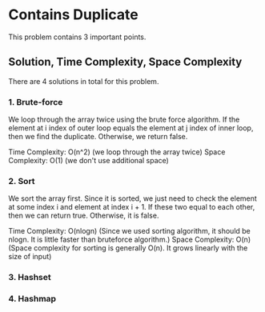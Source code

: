 # Contains Duplicate

This problem contains 3 important points.

## Solution, Time Complexity, Space Complexity

There are 4 solutions in total for this problem.

### 1. Brute-force

We loop through the array twice using the brute force algorithm. If the element at i index of outer loop equals the element at j index of inner loop, then we find the duplicate. Otherwise, we return false.

Time Complexity: O(n^2) (we loop through the array twice)
Space Complexity: O(1) (we don't use additional space)

### 2. Sort

We sort the array first. Since it is sorted, we just need to check the element at some index i and element at index i + 1. If these two equal to each other, then we can return true. Otherwise, it is false.

Time Complexity: O(nlogn) (Since we used sorting algorithm, it should be nlogn. It is little faster than bruteforce algorithm.)
Space Complexity: O(n) (Space complexity for sorting is generally O(n). It grows linearly with the size of input)

### 3. Hashset

### 4. Hashmap
